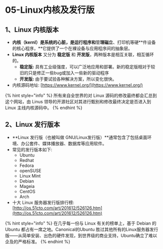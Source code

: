 # 05-Linux内核及发行版

## 1、Linux 内核版本

* **内核（kernl）**是系统的心脏，是运**行程序和**管**理磁**盘、打印机等硬**件设备的核心程序，**它提供了一个在裸设备与应用程序间的抽象层。
* **Linux 内核版本** 又分为 **稳定版** 和 **开发版**，两种版本是相互关联，相互循环的。
  * **稳定版:** 具有工业级强度，可以广泛地应用和部署。新的稳定版相对于较旧的只是修正一些bug或加入一些新的驱动程序
  * **开发版:** 由于要试验各种解决方案，所以变化很快。
* 内核源码地址: [https://www.kernel.org/](https://www.kernel.org/)

{% hint style="info" %}
所有来自全世界的对 Linux 源码的修改最终都会汇总到这个网站，由 Linus 领导的开源社区对其进行甄别和修改最终决定是否进入到 Linux 主线内核源码中。
{% endhint %}

## 2、Linux 发行版本

* **Linux 发行版（也被叫做 GNU/Linux发行版）**通常包含了包括桌面环境、办公套件、媒体播放器、数据库等应用软件。
* 常见的发行版本如下:
  * Ubuntu
  * Redhat
  * Fedora
  * openSUSE
  * Linux Mint
  * Debian
  * Mageia
  * CentOS
  * Arch
* 十大 Linux 服务器发行版排行榜: [http://os.51cto.com/art/201612/526126.htm](http://os.51cto.com/art/201612/526126.htm)

{% hint style="info" %}
在几乎每一份与 Linux 有关的榜单上，基于 Debian 的 Ubuntu 都占有一席之地。Canonical的Ubuntu 胜过其他所有的Linux服务器发行版――从简单安装、出色的硬件发现，到世界级的商业支持，Ubuntu确立了难以企及的严格标准。
{% endhint %}

